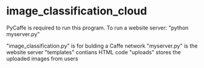 # image_classification_cloud
PyCaffe is required to run this program.
To run a website server: "python myserver.py"

"image_classification.py" is for bulding a Caffe network
"myserver.py" is the website server
"templates" contians HTML code
"uploads" stores the uploaded images from users
